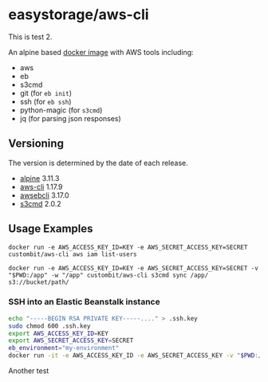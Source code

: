 # easystorage/aws-cli

This is test 2.

An alpine based [docker image](https://hub.docker.com/r/custombit/aws-cli/) with AWS tools including:

* aws
* eb
* s3cmd
* git (for `eb init`)
* ssh (for `eb ssh`)
* python-magic (for `s3cmd`)
* jq (for parsing json responses)

## Versioning

The version is determined by the date of each release.

* [alpine](https://hub.docker.com/r/library/alpine/tags/) 3.11.3
* [aws-cli](https://github.com/aws/aws-cli/releases) 1.17.9
* [awsebcli](https://pypi.python.org/pypi/awsebcli/#history) 3.17.0
* [s3cmd](https://github.com/s3tools/s3cmd/releases) 2.0.2

## Usage Examples


`docker run -e AWS_ACCESS_KEY_ID=KEY -e AWS_SECRET_ACCESS_KEY=SECRET custombit/aws-cli aws iam list-users`


`docker run -e AWS_ACCESS_KEY_ID=KEY -e AWS_SECRET_ACCESS_KEY=SECRET -v "$PWD:/app" -w "/app" custombit/aws-cli s3cmd sync /app/ s3://bucket/path/`

### SSH into an Elastic Beanstalk instance

```bash
echo "-----BEGIN RSA PRIVATE KEY-----...." > .ssh.key
sudo chmod 600 .ssh.key
export AWS_ACCESS_KEY_ID=KEY
export AWS_SECRET_ACCESS_KEY=SECRET
eb_environment="my-environment"
docker run -it -e AWS_ACCESS_KEY_ID -e AWS_SECRET_ACCESS_KEY -v "$PWD:/app" -w "/app" custombit/aws-cli eb ssh ${eb_environment} --custom 'ssh -i /app/.ssh.key -o StrictHostKeyChecking=no'
```

Another test

